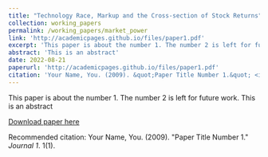 ```yaml
---
title: "Technology Race, Markup and the Cross-section of Stock Returns"
collection: working_papers
permalink: /working_papers/market_power
link: 'http://academicpages.github.io/files/paper1.pdf'
excerpt: 'This paper is about the number 1. The number 2 is left for future work.'
abstract: 'This is an abstract'
date: 2022-08-21
paperurl: 'http://academicpages.github.io/files/paper1.pdf'
citation: 'Your Name, You. (2009). &quot;Paper Title Number 1.&quot; <i>Journal 1</i>. 1(1).'
---
```

This paper is about the number 1. The number 2 is left for future work. This is an abstract

[Download paper here](http://academicpages.github.io/files/paper1.pdf)

Recommended citation: Your Name, You. (2009). "Paper Title Number 1." <i>Journal 1</i>. 1(1).
